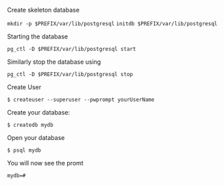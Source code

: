 Create skeleton database

`mkdir -p $PREFIX/var/lib/postgresql`
`initdb $PREFIX/var/lib/postgresql`

Starting the database

`pg_ctl -D $PREFIX/var/lib/postgresql start`

Similarly stop the database using

`pg_ctl -D $PREFIX/var/lib/postgresql stop`

Create User

`$ createuser --superuser --pwprompt yourUserName`

Create your database:

`$ createdb mydb`

Open your database

`$ psql mydb`

You will now see the promt

`mydb=#`